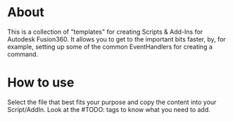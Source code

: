 # About

This is a collection of "templates" for creating Scripts & Add-Ins for Autodesk Fusion360.
It allows you to get to the important bits faster, by, for example, setting up some of the common EventHandlers for creating a command.

# How to use

Select the file that best fits your purpose and copy the content into your Script/AddIn.
Look at the \#TODO: tags to know what you need to add. 